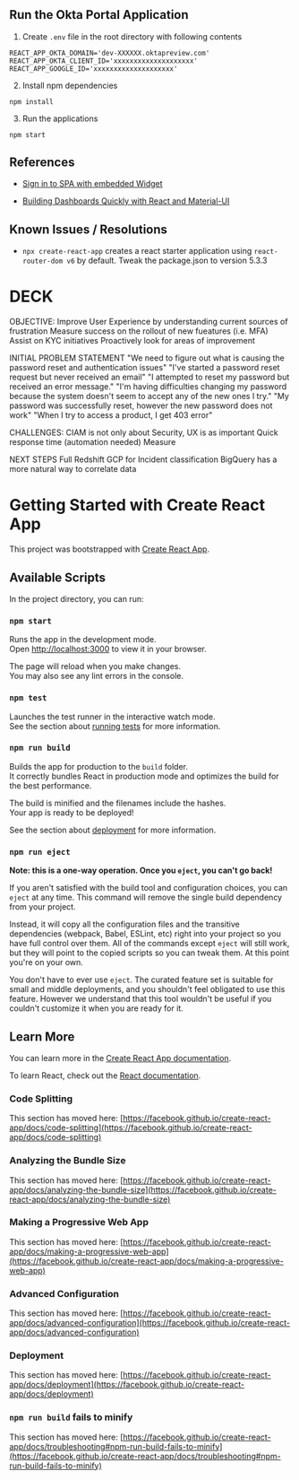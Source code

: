 #
## Run the Okta Portal Application
1. Create ```.env``` file in the root directory with following contents
```
REACT_APP_OKTA_DOMAIN='dev-XXXXXX.oktapreview.com'
REACT_APP_OKTA_CLIENT_ID='xxxxxxxxxxxxxxxxxxxx'
REACT_APP_GOOGLE_ID='xxxxxxxxxxxxxxxxxxxx'
```
2. Install npm dependencies
```
npm install
```

3. Run the applications
```
npm start
```

## References
- [Sign in to SPA with embedded Widget](https://developer.okta.com/docs/guides/archive-sign-in-to-spa-embedded-widget/react/main/#add-an-openid-connect-client-in-okta)

- [Building Dashboards Quickly with React and Material-UI](https://medium.com/swlh/building-dashboards-quickly-with-react-and-material-ui-627074ff99ff)

## Known Issues / Resolutions
-  ```npx create-react-app``` creates a react starter application using ```react-router-dom v6``` by default. Tweak the package.json to version 5.3.3

# DECK

OBJECTIVE:
	Improve User Experience by understanding current sources of frustration
	Measure success on the rollout of new fueatures (i.e. MFA)
	Assist on KYC initiatives
	Proactively look for areas of improvement

INITIAL PROBLEM STATEMENT
	"We need to figure out what is causing the password reset and authentication issues"
	"I've started a password reset request but never received an email"
	"I attempted to reset my password but received an error message."
	"I'm having difficulties changing my password because the system doesn't seem to accept any of the new ones I try."
	"My password was successfully reset, however the new password does not work"
	"When I try to access a product, I get 403 error"
	
CHALLENGES:
	CIAM is not only about Security, UX is as important
	Quick response time (automation needed)
	Measure 
	
NEXT STEPS
	Full Redshift
	GCP for Incident classification
	BigQuery has a more natural way to correlate data

# Getting Started with Create React App

This project was bootstrapped with [Create React App](https://github.com/facebook/create-react-app).

## Available Scripts

In the project directory, you can run:

### `npm start`

Runs the app in the development mode.\
Open [http://localhost:3000](http://localhost:3000) to view it in your browser.

The page will reload when you make changes.\
You may also see any lint errors in the console.

### `npm test`

Launches the test runner in the interactive watch mode.\
See the section about [running tests](https://facebook.github.io/create-react-app/docs/running-tests) for more information.

### `npm run build`

Builds the app for production to the `build` folder.\
It correctly bundles React in production mode and optimizes the build for the best performance.

The build is minified and the filenames include the hashes.\
Your app is ready to be deployed!

See the section about [deployment](https://facebook.github.io/create-react-app/docs/deployment) for more information.

### `npm run eject`

**Note: this is a one-way operation. Once you `eject`, you can't go back!**

If you aren't satisfied with the build tool and configuration choices, you can `eject` at any time. This command will remove the single build dependency from your project.

Instead, it will copy all the configuration files and the transitive dependencies (webpack, Babel, ESLint, etc) right into your project so you have full control over them. All of the commands except `eject` will still work, but they will point to the copied scripts so you can tweak them. At this point you're on your own.

You don't have to ever use `eject`. The curated feature set is suitable for small and middle deployments, and you shouldn't feel obligated to use this feature. However we understand that this tool wouldn't be useful if you couldn't customize it when you are ready for it.

## Learn More

You can learn more in the [Create React App documentation](https://facebook.github.io/create-react-app/docs/getting-started).

To learn React, check out the [React documentation](https://reactjs.org/).

### Code Splitting

This section has moved here: [https://facebook.github.io/create-react-app/docs/code-splitting](https://facebook.github.io/create-react-app/docs/code-splitting)

### Analyzing the Bundle Size

This section has moved here: [https://facebook.github.io/create-react-app/docs/analyzing-the-bundle-size](https://facebook.github.io/create-react-app/docs/analyzing-the-bundle-size)

### Making a Progressive Web App

This section has moved here: [https://facebook.github.io/create-react-app/docs/making-a-progressive-web-app](https://facebook.github.io/create-react-app/docs/making-a-progressive-web-app)

### Advanced Configuration

This section has moved here: [https://facebook.github.io/create-react-app/docs/advanced-configuration](https://facebook.github.io/create-react-app/docs/advanced-configuration)

### Deployment

This section has moved here: [https://facebook.github.io/create-react-app/docs/deployment](https://facebook.github.io/create-react-app/docs/deployment)

### `npm run build` fails to minify

This section has moved here: [https://facebook.github.io/create-react-app/docs/troubleshooting#npm-run-build-fails-to-minify](https://facebook.github.io/create-react-app/docs/troubleshooting#npm-run-build-fails-to-minify)
